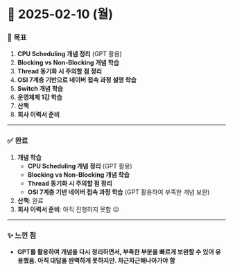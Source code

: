 # 📅 2025-02-10 (월)

### 🎯 목표
1. **CPU Scheduling 개념 정리** (GPT 활용)
2. **Blocking vs Non-Blocking 개념 학습**
3. **Thread 동기화 시 주의할 점 정리**
4. **OSI 7계층 기반으로 네이버 접속 과정 설명 학습**
5. **Switch 개념 학습**
6. **운영체제 1강 학습**
7. **산책**
8. **회사 이력서 준비**

---

### ✅ 완료
1. **개념 학습**
   - **CPU Scheduling 개념 정리** (GPT 활용)
   - **Blocking vs Non-Blocking 개념 학습**
   - **Thread 동기화 시 주의할 점 정리**
   - **OSI 7계층 기반 네이버 접속 과정 학습** (GPT 활용하여 부족한 개념 보완)
2. **산책**: 완료
3. **회사 이력서 준비**: 아직 진행하지 못함 😥

---

### ✨ 느낀 점
- **GPT를 활용하여 개념을 다시 정리하면서, 부족한 부분을 빠르게 보완할 수 있어 유용했음.
아직 대답을 완벽하게 못하지만. 차근차근해나아가야 함**  
